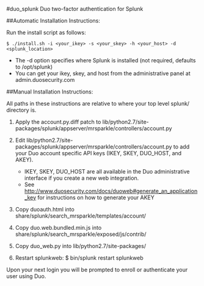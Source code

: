 #duo_splunk
Duo two-factor authentication for Splunk
 
##Automatic Installation Instructions:

Run the install script as follows:

```
$ ./install.sh -i <your_ikey> -s <your_skey> -h <your_host> -d <splunk_location>
```

- The -d option specifies where Splunk is installed (not required, defaults to /opt/splunk)
- You can get your ikey, skey, and host from the administrative panel at admin.duosecurity.com


##Manual Installation Instructions:

All paths in these instructions are relative to where your top level splunk/ directory is.

1. Apply the account.py.diff patch to lib/python2.7/site-packages/splunk/appserver/mrsparkle/controllers/account.py

2. Edit lib/python2.7/site-packages/splunk/appserver/mrsparkle/controllers/account.py to add your Duo account specific API keys (IKEY, SKEY, DUO_HOST, and AKEY).
    - IKEY, SKEY, DUO_HOST are all available in the Duo administrative interface if you create a new web integration.
    - See http://www.duosecurity.com/docs/duoweb#generate_an_application_key for instructions on how to generate your AKEY

3. Copy duoauth.html into share/splunk/search_mrsparkle/templates/account/

4. Copy duo.web.bundled.min.js into share/splunk/search_mrsparkle/exposed/js/contrib/

5. Copy duo_web.py into lib/python2.7/site-packages/

6. Restart splunkweb: $ bin/splunk restart splunkweb

Upon your next login you will be prompted to enroll or authenticate your user using Duo.
